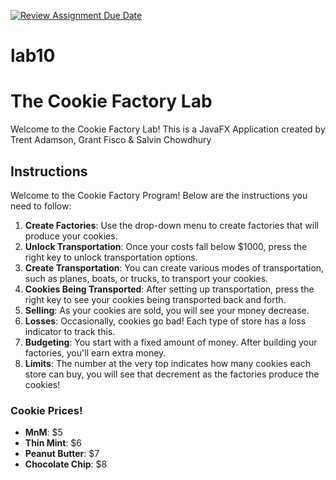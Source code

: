 [![Review Assignment Due Date](https://classroom.github.com/assets/deadline-readme-button-22041afd0340ce965d47ae6ef1cefeee28c7c493a6346c4f15d667ab976d596c.svg)](https://classroom.github.com/a/b3eRA-Dd)
# lab10


# The Cookie Factory Lab
Welcome to the Cookie Factory Lab! This is a JavaFX Application created by Trent Adamson, Grant Fisco & Salvin Chowdhury

## Instructions
Welcome to the Cookie Factory Program! Below are the instructions you need to follow:

1. **Create Factories**: Use the drop-down menu to create factories that will produce your cookies.
2. **Unlock Transportation**: Once your costs fall below $1000, press the right key to unlock transportation options.
3. **Create Transportation**: You can create various modes of transportation, such as planes, boats, or trucks, to transport 
your cookies.
4. **Cookies Being Transported**: After setting up transportation, press the right key to see your cookies 
being transported back and forth.
5. **Selling**: As your cookies are sold, you will see your money decrease.
6. **Losses**: Occasionally, cookies go bad! Each type of store has a loss indicator to track this.
7. **Budgeting**: You start with a fixed amount of money. After building your factories, you'll earn extra money.
8. **Limits**: The number at the very top indicates how many cookies each store can buy, you will see that decrement 
as the factories produce the cookies!

### Cookie Prices!
- **MnM**: $5
- **Thin Mint**: $6
- **Peanut Butter**: $7
- **Chocolate Chip**: $8

